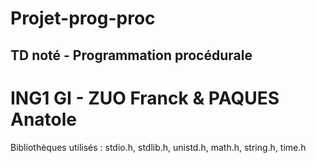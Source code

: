 # Projet-prog-proc
## TD noté - Programmation procédurale
# ING1 GI - ZUO Franck & PAQUES Anatole
Bibliothèques utilisés : stdio.h, stdlib.h, unistd.h, math.h, string.h, time.h
